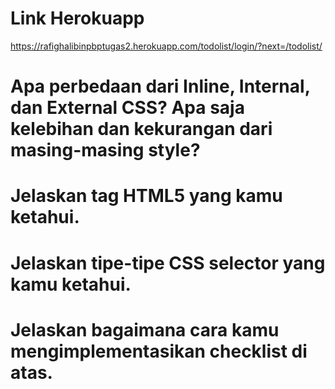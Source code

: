 # Link Herokuapp
https://rafighalibinpbptugas2.herokuapp.com/todolist/login/?next=/todolist/

# Apa perbedaan dari Inline, Internal, dan External CSS? Apa saja kelebihan dan kekurangan dari masing-masing style?

# Jelaskan tag HTML5 yang kamu ketahui.

# Jelaskan tipe-tipe CSS selector yang kamu ketahui.

# Jelaskan bagaimana cara kamu mengimplementasikan checklist di atas.

